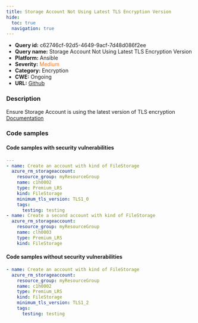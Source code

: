 ```yaml
---
title: Storage Account Not Using Latest TLS Encryption Version
hide:
  toc: true
  navigation: true
---
```


<style>
  .highlight .hll {
    background-color: #ff171742;
  }
  .md-content {
    max-width: 1100px;
    margin: 0 auto;
  }
</style>

-   **Query id:** c62746cf-92d5-4649-9acf-7d48d086f2ee
-   **Query name:** Storage Account Not Using Latest TLS Encryption Version
-   **Platform:** Ansible
-   **Severity:** <span style="color:#ff7213">Medium</span>
-   **Category:** Encryption
-   **CWE:** Ongoing
-   **URL:** [Github](https://github.com/Checkmarx/kics/tree/master/assets/queries/ansible/azure/storage_account_not_using_latest_tls_encryption_version)

### Description
Ensure Storage Account is using the latest version of TLS encryption<br>
[Documentation](https://docs.ansible.com/ansible/latest/collections/azure/azcollection/azure_rm_storageaccount_module.html#parameter-minimum_tls_version)

### Code samples
#### Code samples with security vulnerabilities
```yaml title="Positive test num. 1 - yaml file" hl_lines="8 12"
---
- name: Create an account with kind of FileStorage
  azure_rm_storageaccount:
    resource_group: myResourceGroup
    name: c1h0002
    type: Premium_LRS
    kind: FileStorage
    minimum_tls_version: TLS1_0
    tags:
      testing: testing
- name: Create a second account with kind of FileStorage
  azure_rm_storageaccount:
    resource_group: myResourceGroup
    name: clh0003
    type: Premium_LRS
    kind: FileStorage

```


#### Code samples without security vulnerabilities
```yaml title="Negative test num. 1 - yaml file"
- name: Create an account with kind of FileStorage
  azure_rm_storageaccount:
    resource_group: myResourceGroup
    name: c1h0002
    type: Premium_LRS
    kind: FileStorage
    minimum_tls_version: TLS1_2
    tags:
      testing: testing

```

